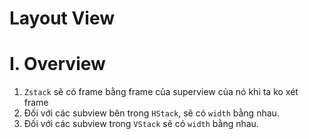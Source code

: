 # Layout View

# I. Overview

1. `Zstack` sẽ có frame bằng frame của superview của nó khi ta ko xét frame
2. Đối với các subview bên trong `HStack`, sẽ có `width` bằng nhau.
3. Đối với các subview trong `VStack` sẽ có `width` bằng nhau.